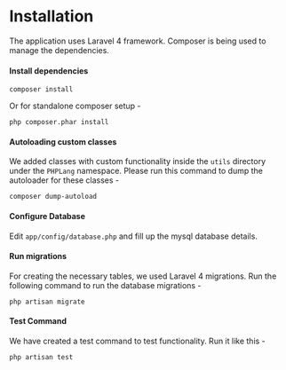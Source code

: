 # Installation

The application uses Laravel 4 framework. Composer is being used to manage the dependencies. 


#### Install dependencies

	composer install 
	
Or for standalone composer setup -

	php composer.phar install  
    
    
#### Autoloading custom classes

We added classes with custom functionality inside the `utils` directory under the `PHPLang` namespace. Please run this command to dump the autoloader for these classes - 

	composer dump-autoload
	

#### Configure Database

Edit `app/config/database.php` and fill up the mysql database details. 

#### Run migrations

For creating the necessary tables, we used Laravel 4 migrations. Run the following command to run the database migrations -

	php artisan migrate


#### Test Command

We have created a test command to test functionality. Run it like this -

	php artisan test